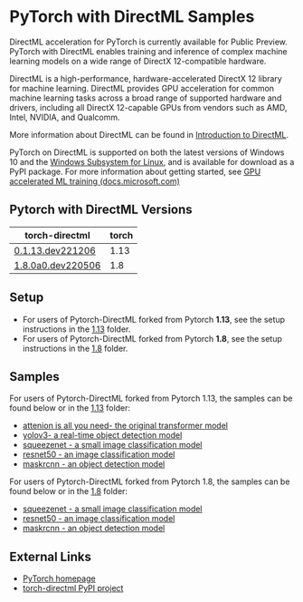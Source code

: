 # PyTorch with DirectML Samples <!-- omit in toc -->

DirectML acceleration for PyTorch is currently available for Public Preview. PyTorch with DirectML enables training and inference of complex machine learning models on a wide range of DirectX 12-compatible hardware.

DirectML is a high-performance, hardware-accelerated DirectX 12 library for machine learning. DirectML provides GPU acceleration for common machine learning tasks across a broad range of supported hardware and drivers, including all DirectX 12-capable GPUs from vendors such as AMD, Intel, NVIDIA, and Qualcomm.

More information about DirectML can be found in [Introduction to DirectML](https://docs.microsoft.com/windows/win32/direct3d12/dml-intro).

PyTorch on DirectML is supported on both the latest versions of Windows 10 and the [Windows Subsystem for Linux](https://docs.microsoft.com/windows/wsl/about), and is available for download as a PyPI package. For more information about getting started, see [GPU accelerated ML training (docs.microsoft.com)](http://aka.ms/gpuinwsldocs)

## Pytorch with DirectML Versions
| torch-directml        | torch |
|-----------------------|-------|
| [0.1.13.dev221206](https://pypi.org/project/torch-directml/)                | 1.13  |
| [1.8.0a0.dev220506](https://pypi.org/project/pytorch-directml/) | 1.8   |

## Setup
* For users of Pytorch-DirectML forked from Pytorch __1.13__, see the setup instructions in the [1.13](./1.13/) folder. 
* For users of Pytorch-DirectML forked from Pytorch __1.8__, see the setup instructions in the [1.8](./1.8/) folder.

## Samples
For users of Pytorch-DirectML forked from Pytorch 1.13, the samples can be found below or in the [1.13](./1.13/) folder: 
* [attenion is all you need- the original transformer model](./1.13/attention_is_all_you_need/)
* [yolov3- a real-time object detection model](./1.13/yolov3/)
* [squeezenet - a small image classification model](./1.13/squeezenet)
* [resnet50 - an image classification model](./1.13/resnet50)
* [maskrcnn - an object detection model](./1.13/objectDetection/maskrcnn/)

For users of Pytorch-DirectML forked from Pytorch 1.8, the samples can be found below or in the [1.8](./1.8/) folder: 
* [squeezenet - a small image classification model](./1.8/squeezenet)
* [resnet50 - an image classification model](./1.8/resnet50)
* [maskrcnn - an object detection model](./1.8/objectDetection/maskrcnn/)

## External Links

* [PyTorch homepage](https://pytorch.org/)
* [torch-directml PyPI project](https://pypi.org/project/torch-directml/)
